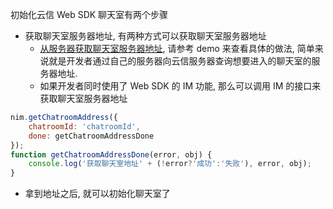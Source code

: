 初始化云信 Web SDK 聊天室有两个步骤
- 获取聊天室服务器地址, 有两种方式可以获取聊天室服务器地址
    - [从服务器获取聊天室服务器地址](http://dev.netease.im/docs/product/IM即时通讯/服务端API文档?#请求聊天室地址), 请参考 demo 来查看具体的做法, 简单来说就是开发者通过自己的服务器向云信服务器查询想要进入的聊天室的服务器地址.
    - 如果开发者同时使用了 Web SDK 的 IM 功能, 那么可以调用 IM 的接口来获取聊天室服务器地址

```javascript
nim.getChatroomAddress({
    chatroomId: 'chatroomId',
    done: getChatroomAddressDone
});
function getChatroomAddressDone(error, obj) {
    console.log('获取聊天室地址' + (!error?'成功':'失败'), error, obj);
}
```

- 拿到地址之后, 就可以初始化聊天室了
